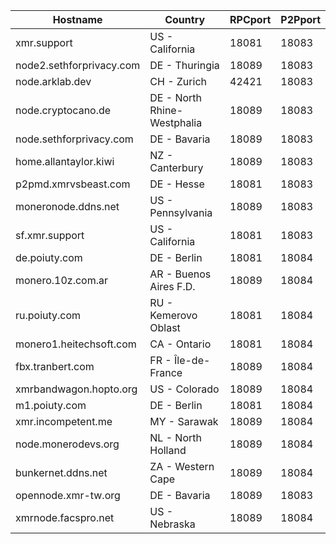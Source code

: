 Hostname | Country | RPCport | P2Pport
--- | --- | --- | ---
xmr.support | US - California | 18081 | 18083
node2.sethforprivacy.com | DE - Thuringia | 18089 | 18083
node.arklab.dev | CH - Zurich | 42421 | 18083
node.cryptocano.de | DE - North Rhine-Westphalia | 18089 | 18083
node.sethforprivacy.com | DE - Bavaria | 18089 | 18083
home.allantaylor.kiwi | NZ - Canterbury | 18089 | 18083
p2pmd.xmrvsbeast.com | DE - Hesse | 18081 | 18083
moneronode.ddns.net | US - Pennsylvania | 18089 | 18083
sf.xmr.support | US - California | 18081 | 18083
de.poiuty.com | DE - Berlin | 18081 | 18084
monero.10z.com.ar | AR - Buenos Aires F.D. | 18089 | 18084
ru.poiuty.com | RU - Kemerovo Oblast | 18081 | 18084
monero1.heitechsoft.com | CA - Ontario | 18081 | 18084
fbx.tranbert.com | FR - Île-de-France | 18089 | 18084
xmrbandwagon.hopto.org | US - Colorado | 18089 | 18084
m1.poiuty.com | DE - Berlin | 18081 | 18084
xmr.incompetent.me | MY - Sarawak | 18089 | 18084
node.monerodevs.org | NL - North Holland | 18089 | 18084
bunkernet.ddns.net | ZA - Western Cape | 18089 | 18084
opennode.xmr-tw.org | DE - Bavaria | 18089 | 18083
xmrnode.facspro.net | US - Nebraska | 18089 | 18084
